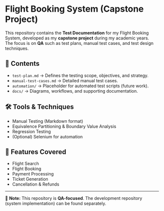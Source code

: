 # Flight Booking System (Capstone Project)

This repository contains the **Test Documentation** for my Flight Booking System, developed as my **capstone project** during my academic years.  
The focus is on **QA** such as test plans, manual test cases, and test design techniques.

## 📌 Contents
- `test-plan.md` → Defines the testing scope, objectives, and strategy.
- `manual-test-cases.md` → Detailed manual test cases.
- `automation/` → Placeholder for automated test scripts (future work).
- `docs/` → Diagrams, workflows, and supporting documentation.

## 🛠 Tools & Techniques
- Manual Testing (Markdown format)
- Equivalence Partitioning & Boundary Value Analysis
- Regression Testing
- (Optional) Selenium for automation

## 🚀 Features Covered
- Flight Search
- Flight Booking
- Payment Processing
- Ticket Generation
- Cancellation & Refunds

---

📌 **Note:** This repository is **QA-focused**. The development repository (system implementation) can be found separately.
